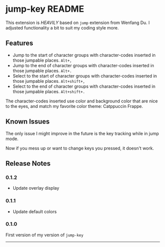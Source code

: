 # jump-key README

This extension is *HEAVILY* based on `jump` extension from Wenfang Du. I adjusted functionality a bit to suit my coding style more.

## Features

- Jump to the start of character groups with character-codes inserted in those jumpable places. `Alt+,`
- Jump to the end of character groups with character-codes inserted in those jumpable places. `Alt+.`
- Select to the start of character groups with character-codes inserted in those jumpable places. `Alt+shift+,`
- Select to the end of character groups with character-codes inserted in those jumpable places. `Alt+shift+.`

The character-codes inserted use color and background color that are nice to the eyes, and match my favorite color theme: Catppuccin Frappe.

## Known Issues

The only issue I might improve in the future is the key tracking while in jump mode.

Now if you mess up or want to change keys you pressed, it doesn't work.

## Release Notes

### 0.1.2
- Update overlay display

### 0.1.1
- Update default colors

### 0.1.0

First version of my version of `jump-key`

---
